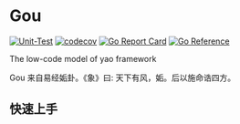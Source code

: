 # Gou

[![Unit-Test](https://github.com/YaoApp/gou/actions/workflows/unit-test.yml/badge.svg)](https://github.com/YaoApp/gou/actions/workflows/unit-test.yml)
[![codecov](https://codecov.io/gh/YaoApp/gou/branch/main/graph/badge.svg?token=0Y9nhoBud9)](https://codecov.io/gh/YaoApp/gou)
[![Go Report Card](https://goreportcard.com/badge/github.com/YaoApp/gou)](https://goreportcard.com/report/github.com/YaoApp/gou)
[![Go Reference](https://pkg.go.dev/badge/github.com/yaoapp/gou.svg)](https://pkg.go.dev/github.com/yaoapp/gou)

The low-code model of yao framework

Gou 来自易经姤卦。《象》曰: 天下有风，姤。后以施命诰四方。

## 快速上手
